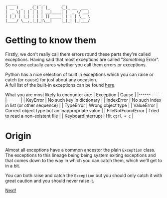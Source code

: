 ```
 ____        _ _ _        _           
| __ ) _   _(_) | |_     (_)_ __  ___ 
|  _ \| | | | | | __|____| | '_ \/ __|
| |_) | |_| | | | ||_____| | | | \__ \
|____/ \__,_|_|_|\__|    |_|_| |_|___/
```

# Getting to know them

Firstly, we don't really call them errors round these parts they're called exceptions. Having said that most exceptions are called "_Something_ Error". So no one actually cares whether you call them errors or exceptions.

Python has a nice selection of built in exceptions which you can raise or catch (or cause) for just about any occasion.  
A full list of the built-in exceptions can be found [here](https://docs.python.org/3/library/exceptions.html#bltin-exceptions).  

What you are most likely to encounter are:
| Exception | Cause |
|-----------|-------|
| KeyError | No such key in dictionary |
| IndexError | No such index in list (or other sequence) |
| TypeError | Wrong object type |
| ValueError | Correct object type but an inappropriate value |
| FileNotFoundError | Tried to read a non-existent file |
| KeyboardInterrupt | Hit `ctrl + c` |

# Origin

Almost all exceptions have a common ancestor the plain `Exception` class. The exceptions to this lineage being being system exiting exceptions and that comes down to the way in which you can catch them, which we'll get to in a bit.

You can both raise and catch the `Exception` but you should only catch it with great caution and you should never raise it.

[Next!](./02_raising_and_catching_exceptions.md)
